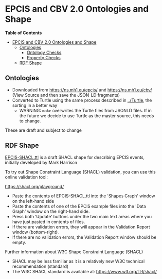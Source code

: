# EPCIS and CBV 2.0 Ontologies and Shape
<!-- markdown-toc start - Don't edit this section. Run M-x markdown-toc-refresh-toc -->
**Table of Contents**

- [EPCIS and CBV 2.0 Ontologies and Shape](#epcis-and-cbv-20-ontologies-and-shape)
    - [Ontologies](#ontologies)
        - [Ontology Checks](#ontology-checks)
        - [Property Checks](#property-checks)
    - [RDF Shape](#rdf-shape)

<!-- markdown-toc end -->

## Ontologies

- Downloaded from https://ns.mh1.eu/epcis/ and https://ns.mh1.eu/cbv/ (View Source and then save the JSON-LD fragments)
- Converted to Turtle using the same process described in [../Turtle](../Turtle), the sorting in a better way
  - WARNING: `make` overwrites the Turtle files from JSONLD files. 
    If in the future we decide to use Turtle as the master source, this needs to change.

These are draft and subject to change

## RDF Shape

[EPCIS-SHACL.ttl](EPCIS-SHACL.ttl) is a draft SHACL shape for describing EPCIS events, initially developed by Mark Harrison

To try out Shape Constraint Language (SHACL) validation, you can use this online validation tool:

https://shacl.org/playground/

- Paste the contents of EPCIS-SHACL.ttl into the 'Shapes Graph' window on the left-hand side
- Paste the contents of one of the EPCIS example files into the 'Data Graph' window on the right-hand side.
- Press both 'Update' buttons under the two  main text areas where you have just pasted in contents of files.
- If there are validation errors, they will appear in the Validation Report window (bottom-right).
- If there are no validation errors, the Validation Report window should be empty.


Further information about W3C Shape Constraint Language (SHACL)

- SHACL may be less familiar as it is a relatively new W3C technical recommendation (standard)
- The W3C SHACL standard is available at: https://www.w3.org/TR/shacl/
